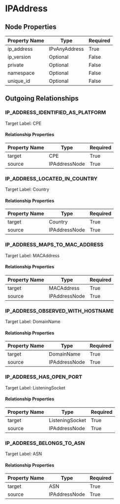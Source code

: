 
# IPAddress

## Node Properties

| Property Name | Type | Required |
| ------------- | ---- | -------- |
| ip_address | IPvAnyAddress | True |
| ip_version | Optional | False |
| private | Optional | False |
| namespace | Optional | False |
| unique_id | Optional | False |



## Outgoing Relationships

### IP_ADDRESS_IDENTIFIED_AS_PLATFORM

Target Label: CPE

#### Relationship Properties

| Property Name | Type | Required |
| ------------- | ---- | -------- |
| target | CPE | True |
| source | IPAddressNode | True |


### IP_ADDRESS_LOCATED_IN_COUNTRY

Target Label: Country

#### Relationship Properties

| Property Name | Type | Required |
| ------------- | ---- | -------- |
| target | Country | True |
| source | IPAddressNode | True |


### IP_ADDRESS_MAPS_TO_MAC_ADDRESS

Target Label: MACAddress

#### Relationship Properties

| Property Name | Type | Required |
| ------------- | ---- | -------- |
| target | MACAddress | True |
| source | IPAddressNode | True |


### IP_ADDRESS_OBSERVED_WITH_HOSTNAME

Target Label: DomainName

#### Relationship Properties

| Property Name | Type | Required |
| ------------- | ---- | -------- |
| target | DomainName | True |
| source | IPAddressNode | True |


### IP_ADDRESS_HAS_OPEN_PORT

Target Label: ListeningSocket

#### Relationship Properties

| Property Name | Type | Required |
| ------------- | ---- | -------- |
| target | ListeningSocket | True |
| source | IPAddressNode | True |


### IP_ADDRESS_BELONGS_TO_ASN

Target Label: ASN

#### Relationship Properties

| Property Name | Type | Required |
| ------------- | ---- | -------- |
| target | ASN | True |
| source | IPAddressNode | True |





